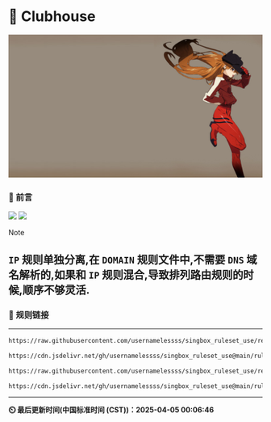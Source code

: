 
# 🧸 Clubhouse
![](https://raw.githubusercontent.com/usernamelessss/picture-bed/main/images/202504042256831.jpg)
### 📣 前言
![](https://shields.io/badge/-移除重复规则-ff69b4) ![](https://shields.io/badge/-IP&nbsp;规则单独存放不与&nbsp;DOMAIN&nbsp;等混合-green)
> [!NOTE]
**`IP` 规则单独分离,在 `DOMAIN` 规则文件中,不需要 `DNS` 域名解析的,如果和 `IP` 规则混合,导致排列路由规则的时候,顺序不够灵活.**
---

###  🔗 规则链接
---

```url
https://raw.githubusercontent.com/usernamelessss/singbox_ruleset_use/refs/heads/main/rule/Clubhouse/Clubhouse_No_IP.json
```

```url
https://cdn.jsdelivr.net/gh/usernamelessss/singbox_ruleset_use@main/rule/Clubhouse/Clubhouse_No_IP.json
```

```url
https://raw.githubusercontent.com/usernamelessss/singbox_ruleset_use/refs/heads/main/rule/Clubhouse/Clubhouse_No_IP.srs
```

```url
https://cdn.jsdelivr.net/gh/usernamelessss/singbox_ruleset_use@main/rule/Clubhouse/Clubhouse_No_IP.srs
```

---
**⏲️ 最后更新时间(中国标准时间 (CST))：2025-04-05 00:06:46**